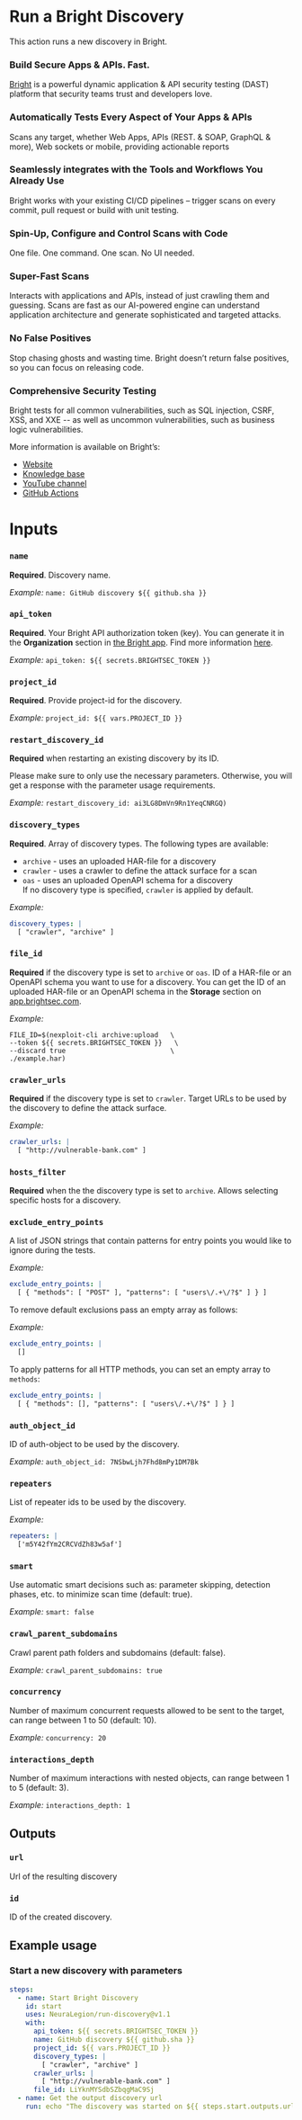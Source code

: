 # Run a Bright Discovery

This action runs a new discovery in Bright.

### Build Secure Apps & APIs. Fast.

[Bright](https://www.brightsec.com) is a powerful dynamic application & API security testing (DAST) platform that security teams trust and developers love.

### Automatically Tests Every Aspect of Your Apps & APIs

Scans any target, whether Web Apps, APIs (REST. & SOAP, GraphQL & more), Web sockets or mobile, providing actionable reports

### Seamlessly integrates with the Tools and Workflows You Already Use

Bright works with your existing CI/CD pipelines – trigger scans on every commit, pull request or build with unit testing.

### Spin-Up, Configure and Control Scans with Code

One file. One command. One scan. No UI needed.

### Super-Fast Scans

Interacts with applications and APIs, instead of just crawling them and guessing.
Scans are fast as our AI-powered engine can understand application architecture and generate sophisticated and targeted attacks.

### No False Positives

Stop chasing ghosts and wasting time. Bright doesn’t return false positives, so you can focus on releasing code.

### Comprehensive Security Testing

Bright tests for all common vulnerabilities, such as SQL injection, CSRF, XSS, and XXE -- as well as uncommon vulnerabilities, such as business logic vulnerabilities.

More information is available on Bright’s:

- [Website](https://www.brightsec.com/)
- [Knowledge base](https://docs.brightsec.com/docs/quickstart)
- [YouTube channel](https://www.youtube.com/channel/UCoIC0T1pmozq3eKLsUR2uUw)
- [GitHub Actions](https://github.com/marketplace?query=neuralegion+)

# Inputs

### `name`

**Required**. Discovery name.

_Example:_ `name: GitHub discovery ${{ github.sha }}`

### `api_token`

**Required**. Your Bright API authorization token (key). You can generate it in the **Organization** section in [the Bright app](https://app.brightsec.com/login). Find more information [here](https://docs.brightsec.com/docs/manage-your-organization#manage-organization-apicli-authentication-tokens).

_Example:_ `api_token: ${{ secrets.BRIGHTSEC_TOKEN }}`

### `project_id`

**Required**. Provide project-id for the discovery.

_Example:_ `project_id: ${{ vars.PROJECT_ID }}`

### `restart_discovery_id`

**Required** when restarting an existing discovery by its ID.

Please make sure to only use the necessary parameters. Otherwise, you will get a response with the parameter usage requirements.

_Example:_ `restart_discovery_id: ai3LG8DmVn9Rn1YeqCNRGQ)`

### `discovery_types`

**Required**. Array of discovery types. The following types are available:

- `archive` - uses an uploaded HAR-file for a discovery
- `crawler` - uses a crawler to define the attack surface for a scan
- `oas` - uses an uploaded OpenAPI schema for a discovery <br>
  If no discovery type is specified, `crawler` is applied by default.

_Example:_

```yaml
discovery_types: |
  [ "crawler", "archive" ]
```

### `file_id`

**Required** if the discovery type is set to `archive` or `oas`. ID of a HAR-file or an OpenAPI schema you want to use for a discovery. You can get the ID of an uploaded HAR-file or an OpenAPI schema in the **Storage** section on [app.brightsec.com](https://app.brightsec.com/login).

_Example:_

```
FILE_ID=$(nexploit-cli archive:upload   \
--token ${{ secrets.BRIGHTSEC_TOKEN }}   \
--discard true                          \
./example.har)
```

### `crawler_urls`

**Required** if the discovery type is set to `crawler`. Target URLs to be used by the discovery to define the attack surface.

_Example:_

```yaml
crawler_urls: |
  [ "http://vulnerable-bank.com" ]
```

### `hosts_filter`

**Required** when the the discovery type is set to `archive`. Allows selecting specific hosts for a discovery.

### `exclude_entry_points`

A list of JSON strings that contain patterns for entry points you would like to ignore during the tests.

_Example:_

```yaml
exclude_entry_points: |
  [ { "methods": [ "POST" ], "patterns": [ "users\/.+\/?$" ] } ]
```

To remove default exclusions pass an empty array as follows:

_Example:_

```yaml
exclude_entry_points: |
  []
```

To apply patterns for all HTTP methods, you can set an empty array to `methods`:

```yaml
exclude_entry_points: |
  [ { "methods": [], "patterns": [ "users\/.+\/?$" ] } ]
```

### `auth_object_id`

ID of auth-object to be used by the discovery.

_Example:_ `auth_object_id: 7NSbwLjh7Fhd8mPy1DM7Bk`

### `repeaters`

List of repeater ids to be used by the discovery.

_Example:_

```yaml
repeaters: |
  ['m5Y42fYm2CRCVdZh83w5af']
```

### `smart`

Use automatic smart decisions such as: parameter skipping, detection phases, etc. to minimize scan time (default: true).

_Example:_ `smart: false`

### `crawl_parent_subdomains`

Crawl parent path folders and subdomains (default: false).

_Example:_ `crawl_parent_subdomains: true`

### `concurrency`

Number of maximum concurrent requests allowed to be sent to the target, can range between 1 to 50 (default: 10).

_Example:_ `concurrency: 20`

### `interactions_depth`

Number of maximum interactions with nested objects, can range between 1 to 5 (default: 3).

_Example:_ `interactions_depth: 1`

## Outputs

### `url`

Url of the resulting discovery

### `id`

ID of the created discovery.

## Example usage

### Start a new discovery with parameters

```yaml
steps:
  - name: Start Bright Discovery
    id: start
    uses: NeuraLegion/run-discovery@v1.1
    with:
      api_token: ${{ secrets.BRIGHTSEC_TOKEN }}
      name: GitHub discovery ${{ github.sha }}
      project_id: ${{ vars.PROJECT_ID }}
      discovery_types: |
        [ "crawler", "archive" ]
      crawler_urls: |
        [ "http://vulnerable-bank.com" ]
      file_id: LiYknMYSdbSZbqgMaC9Sj
  - name: Get the output discovery url
    run: echo "The discovery was started on ${{ steps.start.outputs.url }}"
```
